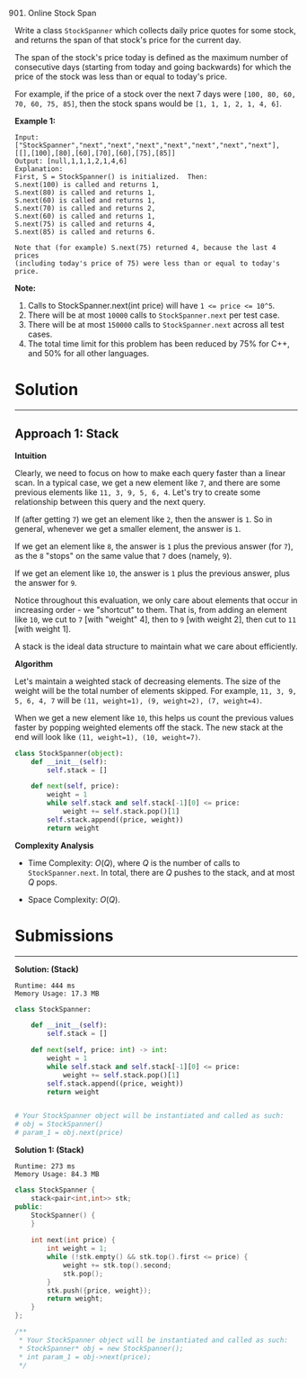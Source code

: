 901. Online Stock Span

Write a class `StockSpanner` which collects daily price quotes for some stock, and returns the span of that stock's price for the current day.

The span of the stock's price today is defined as the maximum number of consecutive days (starting from today and going backwards) for which the price of the stock was less than or equal to today's price.

For example, if the price of a stock over the next 7 days were `[100, 80, 60, 70, 60, 75, 85]`, then the stock spans would be `[1, 1, 1, 2, 1, 4, 6]`.

 

**Example 1:**
```
Input: ["StockSpanner","next","next","next","next","next","next","next"], [[],[100],[80],[60],[70],[60],[75],[85]]
Output: [null,1,1,1,2,1,4,6]
Explanation: 
First, S = StockSpanner() is initialized.  Then:
S.next(100) is called and returns 1,
S.next(80) is called and returns 1,
S.next(60) is called and returns 1,
S.next(70) is called and returns 2,
S.next(60) is called and returns 1,
S.next(75) is called and returns 4,
S.next(85) is called and returns 6.

Note that (for example) S.next(75) returned 4, because the last 4 prices
(including today's price of 75) were less than or equal to today's price.
```

**Note:**

1. Calls to StockSpanner.next(int price) will have `1 <= price <= 10^5`.
1. There will be at most `10000` calls to `StockSpanner.next` per test case.
1. There will be at most `150000` calls to `StockSpanner.next` across all test cases.
1. The total time limit for this problem has been reduced by 75% for C++, and 50% for all other languages.

# Solution
---
## Approach 1: Stack
**Intuition**

Clearly, we need to focus on how to make each query faster than a linear scan. In a typical case, we get a new element like `7`, and there are some previous elements like `11, 3, 9, 5, 6, 4`. Let's try to create some relationship between this query and the next query.

If (after getting `7`) we get an element like `2`, then the answer is `1`. So in general, whenever we get a smaller element, the answer is `1`.

If we get an element like `8`, the answer is `1` plus the previous answer (for `7`), as the `8` "stops" on the same value that `7` does (namely, `9`).

If we get an element like `10`, the answer is `1` plus the previous answer, plus the answer for `9`.

Notice throughout this evaluation, we only care about elements that occur in increasing order - we "shortcut" to them. That is, from adding an element like `10`, we cut to `7` [with "weight" 4], then to `9` [with weight 2], then cut to `11` [with weight 1].

A stack is the ideal data structure to maintain what we care about efficiently.

**Algorithm**

Let's maintain a weighted stack of decreasing elements. The size of the weight will be the total number of elements skipped. For example, `11, 3, 9, 5, 6, 4, 7` will be `(11, weight=1), (9, weight=2), (7, weight=4)`.

When we get a new element like `10`, this helps us count the previous values faster by popping weighted elements off the stack. The new stack at the end will look like `(11, weight=1), (10, weight=7)`.

```python
class StockSpanner(object):
    def __init__(self):
        self.stack = []

    def next(self, price):
        weight = 1
        while self.stack and self.stack[-1][0] <= price:
            weight += self.stack.pop()[1]
        self.stack.append((price, weight))
        return weight
```

**Complexity Analysis**

* Time Complexity: $O(Q)$, where $Q$ is the number of calls to `StockSpanner.next`. In total, there are $Q$ pushes to the stack, and at most $Q$ pops.

* Space Complexity: $O(Q)$.

# Submissions
---
**Solution: (Stack)**
```
Runtime: 444 ms
Memory Usage: 17.3 MB
```
```python
class StockSpanner:

    def __init__(self):
        self.stack = []

    def next(self, price: int) -> int:
        weight = 1
        while self.stack and self.stack[-1][0] <= price:
            weight += self.stack.pop()[1]
        self.stack.append((price, weight))
        return weight


# Your StockSpanner object will be instantiated and called as such:
# obj = StockSpanner()
# param_1 = obj.next(price)
```

**Solution 1: (Stack)**
```
Runtime: 273 ms
Memory Usage: 84.3 MB
```
```c++
class StockSpanner {
    stack<pair<int,int>> stk;
public:
    StockSpanner() {
    }
    
    int next(int price) {
        int weight = 1;
        while (!stk.empty() && stk.top().first <= price) {
            weight += stk.top().second;
            stk.pop();
        }
        stk.push({price, weight});
        return weight;
    }
};

/**
 * Your StockSpanner object will be instantiated and called as such:
 * StockSpanner* obj = new StockSpanner();
 * int param_1 = obj->next(price);
 */
```

